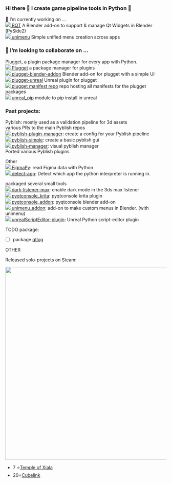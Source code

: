 ### Hi there 👋 I create game pipeline tools in Python 🐍

🔭 I’m currently working on ...
<br>[![](https://img.shields.io/github/stars/techartorg/bqt?color=grey&label=%E2%AD%90&style=flat-square) BQT](https://github.com/techartorg/bqt) A Blender add-on to support & manage Qt Widgets in Blender (PySide2)
<br>[![](https://img.shields.io/github/stars/hannesdelbeke/unimenu?color=grey&label=%E2%AD%90&style=flat-square) unimenu](https://github.com/hannesdelbeke/unimenu) Simple unified menu creation across apps

### 👯 I’m looking to collaborate on ...
Plugget, a plugin package manager for every app with Python.
<br>[![](https://img.shields.io/github/stars/hannesdelbeke/plugget?color=grey&label=%E2%AD%90&style=flat-square) Plugget](https://github.com/hannesdelbeke/plugget) a package manager for plugins
<br>[![](https://img.shields.io/github/stars/hannesdelbeke/plugget-blender-addon?color=grey&label=%E2%AD%90&style=flat-square) plugget-blender-addon](https://github.com/hannesdelbeke/plugget-blender-addon) Blender add-on for plugget with a simple UI
<br>[![](https://img.shields.io/github/stars/hannesdelbeke/plugget-unreal?color=grey&label=%E2%AD%90&style=flat-square) plugget-unreal](https://github.com/hannesdelbeke/plugget-unreal) Unreal plugin for plugget
<br>[![](https://img.shields.io/github/stars/hannesdelbeke/plugget-pkgs?color=grey&label=%E2%AD%90&style=flat-square) plugget manifest repo](https://github.com/hannesdelbeke/plugget-pkgs) repo hosting all manifests for the plugget packages
<br>[![](https://img.shields.io/github/stars/hannesdelbeke/unreal_pip?color=grey&label=%E2%AD%90&style=flat-square) unreal_pip](https://github.com/hannesdelbeke//unreal_pip) module to pip install in unreal

### Past projects:

Pyblish: mostly used as a validation pipeline for 3d assets
<br>various PRs to the main Pyblish repos
<br>[![](https://img.shields.io/github/stars/hannesdelbeke/pyblish-plugin-manager?color=grey&label=%E2%AD%90&style=flat-square) pyblish-plugin-manager](https://github.com/hannesdelbeke/pyblish-plugin-manager): create a config for your Pyblish pipeline
<br>[![](https://img.shields.io/github/stars/hannesdelbeke/pyblish-simple?color=grey&label=%E2%AD%90&style=flat-square) pyblish-simple](https://github.com/hannesdelbeke/pyblish-simple): create a basic pyblish gui
<br>[![](https://img.shields.io/github/stars/hannesdelbeke/pyblish-manager?color=grey&label=%E2%AD%90&style=flat-square) pyblish-manager](https://github.com/hannesdelbeke/pyblish-manager): visual pyblish manager
<br>Ported various Pyblish plugins

Other
<br>[![](https://img.shields.io/github/stars/Amatobahn/FigmaPy?color=grey&label=%E2%AD%90&style=flat-square) FigmaPy](https://github.com/Amatobahn/FigmaPy): read Figma data with Python
<br>[![](https://img.shields.io/github/stars/hannesdelbeke/detect-app?color=grey&label=%E2%AD%90&style=flat-square) detect-app](https://github.com/hannesdelbeke/detect-app): Detect which app the python interpreter is running in.

packaged several small tools
<br>[![](https://img.shields.io/github/stars/hannesdelbeke/dark-listener-max?color=grey&label=%E2%AD%90&style=flat-square) dark-listener-max](https://github.com/hannesdelbeke/dark-listener-max): enable dark mode in the 3ds max listener
<br>[![](https://img.shields.io/github/stars/hannesdelbeke/pyqtconsole_krita?color=grey&label=%E2%AD%90&style=flat-square) pyqtconsole_krita](https://github.com/hannesdelbeke/pyqtconsole_krita): pyqtconsole krita plugin
<br>[![](https://img.shields.io/github/stars/hannesdelbeke/pyqtconsole_addon?color=grey&label=%E2%AD%90&style=flat-square) pyqtconsole_addon](https://github.com/hannesdelbeke/pyqtconsole_addon): pyqtconsole blender add-on
<br>[![](https://img.shields.io/github/stars/hannesdelbeke/unimenu_addon?color=grey&label=%E2%AD%90&style=flat-square) unimenu_addon](https://github.com/hannesdelbeke/unimenu_addon): add-on to make custom menus in Blender. (with unimenu)
<br>[![](https://img.shields.io/github/stars/hannesdelbeke/unrealScriptEditor-plugin?color=grey&label=%E2%AD%90&style=flat-square) unrealScriptEditor-plugin](https://github.com/hannesdelbeke/unrealScriptEditor-plugin): Unreal Python script-editor plugin


TODO package:
- [ ] package [qtlog](https://github.com/MaxRocamora/QtLog) 

OTHER

Released solo-projects on Steam: 

<img src="https://user-images.githubusercontent.com/3758308/228285884-4d2e6bad-ae3b-4d85-80ca-54a6eacc07cb.gif" width="600"></img>
- 7 ⭐[Temple of Xiala](https://store.steampowered.com/app/774411/Temple_of_Xiala/)
- 20⭐[Cubelink](https://store.steampowered.com/app/681620/Cube_Link/)

<!--
**hannesdelbeke/hannesdelbeke** is a ✨ _special_ ✨ repository because its `README.md` (this file) appears on your GitHub profile.

Here are some ideas to get you started:

- 🔭 I’m currently working on ...
- 🌱 I’m currently learning ...
- 👯 I’m looking to collaborate on ...
- 🤔 I’m looking for help with ...
- 💬 Ask me about ...
- 📫 How to reach me: ...
- 😄 Pronouns: ...
- ⚡ Fun fact: ...
-->
